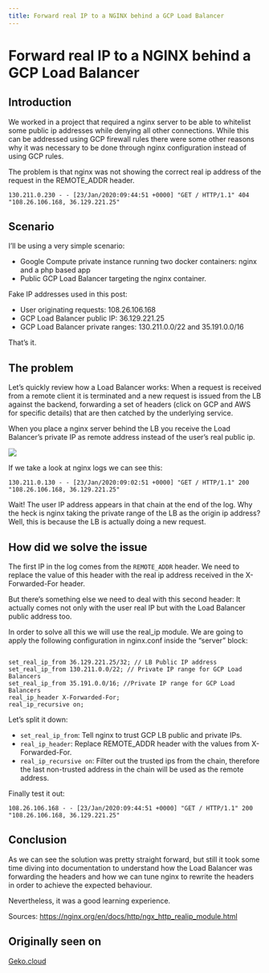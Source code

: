 ```yaml
---
title: Forward real IP to a NGINX behind a GCP Load Balancer
---
```


# Forward real IP to a NGINX behind a GCP Load Balancer

## Introduction

We worked in a project that required a nginx server to be able to whitelist some public ip addresses while denying all other connections. While this can be addressed using GCP firewall rules there were some other reasons why it was necessary to be done through nginx configuration instead of using GCP rules.

The problem is that nginx was not showing the correct real ip address of the request in the REMOTE_ADDR header.

```text
130.211.0.230 - - [23/Jan/2020:09:44:51 +0000] "GET / HTTP/1.1" 404 "108.26.106.168, 36.129.221.25"
```

## Scenario

I’ll be using a very simple scenario:

* Google Compute private instance running two docker containers: nginx and a php based app
* Public GCP Load Balancer targeting the nginx container.

Fake IP addresses used in this post:

* User originating requests: 108.26.106.168 
* GCP Load Balancer public IP: 36.129.221.25 
* GCP Load Balancer private ranges: 130.211.0.0/22 and 35.191.0.0/16

That’s it.

## The problem

Let’s quickly review how a Load Balancer works: When a request is received from a remote client it is terminated and a new request is issued from the LB against the backend, forwarding a set of headers (click on GCP and AWS for specific details) that are then catched by the underlying service.

When you place a nginx server behind the LB you receive the Load Balancer’s private IP as remote address instead of the user’s real public ip.


![](https://geko2.factoryfy.com/wp-content/uploads/travolta-1.gif)

If we take a look at nginx logs we can see this:

```
130.211.0.130 - - [23/Jan/2020:09:02:51 +0000] "GET / HTTP/1.1" 200 "108.26.106.168, 36.129.221.25"
```

Wait! The user IP address appears in that chain at the end of the log. Why the heck is nginx taking the private range of the LB as the origin ip address? Well, this is because the LB is actually doing a new request.

## How did we solve the issue

The first IP in the log comes from the `REMOTE_ADDR` header. We need to replace the value of this header with the real ip address received in the X-Forwarded-For header.

But there’s something else we need to deal with this second header: It actually comes not only with the user real IP but with the Load Balancer public address too.

In order to solve all this we will use the real_ip module. We are going to apply the following configuration in nginx.conf inside the “server” block:
```nginx configuration

set_real_ip_from 36.129.221.25/32; // LB Public IP address
set_real_ip_from 130.211.0.0/22; // Private IP range for GCP Load Balancers
set_real_ip_from 35.191.0.0/16; //Private IP range for GCP Load Balancers
real_ip_header X-Forwarded-For;
real_ip_recursive on;
```

Let’s split it down:

* `set_real_ip_from`: Tell nginx to trust GCP LB public and private IPs.
* `real_ip_header`: Replace REMOTE_ADDR header with the values from X-Forwarded-For.
* `real_ip_recursive on`: Filter out the trusted ips from the chain, therefore the last non-trusted address in the chain will be used as the remote address.

Finally test it out:
```text
108.26.106.168 - - [23/Jan/2020:09:44:51 +0000] "GET / HTTP/1.1" 200 "108.26.106.168, 36.129.221.25"
```

## Conclusion

As we can see the solution was pretty straight forward, but still it took some time diving into documentation to understand how the Load Balancer was forwarding the headers and how we can tune nginx to rewrite the headers in order to achieve the expected behaviour.

Nevertheless, it was a good learning experience.

Sources: https://nginx.org/en/docs/http/ngx_http_realip_module.html

## Originally seen on

[Geko.cloud](https://geko.cloud/en/forward-real-ip-to-a-nginx-behind-a-gcp-load-balancer/)